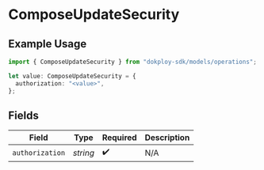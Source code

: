 # ComposeUpdateSecurity

## Example Usage

```typescript
import { ComposeUpdateSecurity } from "dokploy-sdk/models/operations";

let value: ComposeUpdateSecurity = {
  authorization: "<value>",
};
```

## Fields

| Field              | Type               | Required           | Description        |
| ------------------ | ------------------ | ------------------ | ------------------ |
| `authorization`    | *string*           | :heavy_check_mark: | N/A                |
